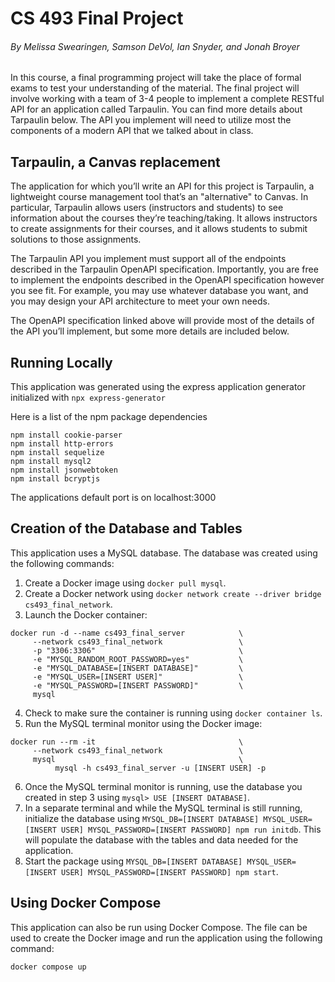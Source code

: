 # CS 493 Final Project
###### By Melissa Swearingen, Samson DeVol, Ian Snyder, and Jonah Broyer

In this course, a final programming project will take the place of formal exams to test your understanding of the material. The final project will involve working with a team of 3-4 people to implement a complete RESTful API for an application called Tarpaulin. You can find more details about Tarpaulin below. The API you implement will need to utilize most the components of a modern API that we talked about in class.

## Tarpaulin, a Canvas replacement

The application for which you’ll write an API for this project is Tarpaulin, a lightweight course management tool that’s an "alternative" to Canvas. In particular, Tarpaulin allows users (instructors and students) to see information about the courses they’re teaching/taking. It allows instructors to create assignments for their courses, and it allows students to submit solutions to those assignments.

The Tarpaulin API you implement must support all of the endpoints described in the Tarpaulin OpenAPI specification. Importantly, you are free to implement the endpoints described in the OpenAPI specification however you see fit. For example, you may use whatever database you want, and you may design your API architecture to meet your own needs.

The OpenAPI specification linked above will provide most of the details of the API you’ll implement, but some more details are included below.

## Running Locally

This application was generated using the express application generator initialized with ```npx express-generator``` 

Here is a list of the npm package dependencies

```
npm install cookie-parser
npm install http-errors
npm install sequelize
npm install mysql2
npm install jsonwebtoken
npm install bcryptjs
```

The applications default port is on localhost:3000

## Creation of the Database and Tables

This application uses a MySQL database. The database was created using the following commands:

1. Create a Docker image using ```docker pull mysql```.
2. Create a Docker network using ```docker network create --driver bridge cs493_final_network```.
3. Launch the Docker container:
```
docker run -d --name cs493_final_server            \
     --network cs493_final_network                 \
     -p "3306:3306"                                \
     -e "MYSQL_RANDOM_ROOT_PASSWORD=yes"           \
     -e "MYSQL_DATABASE=[INSERT DATABASE]"         \
     -e "MYSQL_USER=[INSERT USER]"                 \
     -e "MYSQL_PASSWORD=[INSERT PASSWORD]"         \
     mysql
```
4. Check to make sure the container is running using ```docker container ls```.
5. Run the MySQL terminal monitor using the Docker image:
```
docker run --rm -it                                \
     --network cs493_final_network                 \
     mysql                                         \
          mysql -h cs493_final_server -u [INSERT USER] -p
```
6. Once the MySQL terminal monitor is running, use the database you created in step 3 using ```mysql> USE [INSERT DATABASE]```.
7. In a separate terminal and while the MySQL terminal is still running, initialize the database using ```MYSQL_DB=[INSERT DATABASE] MYSQL_USER=[INSERT USER] MYSQL_PASSWORD=[INSERT PASSWORD] npm run initdb```. This will populate the database with the tables and data needed for the application.
8. Start the package using ```MYSQL_DB=[INSERT DATABASE] MYSQL_USER=[INSERT USER] MYSQL_PASSWORD=[INSERT PASSWORD] npm start```.

## Using Docker Compose

This application can also be run using Docker Compose. The file can be used to create the Docker image and run the application using the following command:
```
docker compose up
```
